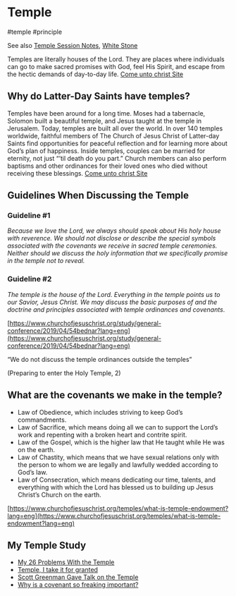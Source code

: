# Temple
#temple 
#principle 

See also [Temple Session Notes](/Location-Notes/Temple%20Sessions.md), [White Stone](/Glossary/White%20Stone.md)

Temples are literally houses of the Lord. They are places where individuals can go to make sacred promises with God, feel His Spirit, and escape from the hectic demands of day-to-day life. [Come unto christ Site](https://www.churchofjesuschrist.org/comeuntochrist/article/temples)

## Why do Latter-Day Saints have temples?
Temples have been around for a long time. Moses had a tabernacle, Solomon built a beautiful temple, and Jesus taught at the temple in Jerusalem. Today, temples are built all over the world. In over 140 temples worldwide, faithful members of The Church of Jesus Christ of Latter-day Saints find opportunities for peaceful reflection and for learning more about God’s plan of happiness. Inside temples, couples can be married for eternity, not just “’til death do you part.” Church members can also perform baptisms and other ordinances for their loved ones who died without receiving these blessings. [Come unto christ Site](https://www.churchofjesuschrist.org/comeuntochrist/article/temples)


## Guidelines When Discussing the Temple

### Guideline #1
_Because we love the Lord, we always should speak about His holy house with reverence. We should not disclose or describe the special symbols associated with the covenants we receive in sacred temple ceremonies. Neither should we discuss the holy information that we specifically promise in the temple not to reveal._

### Guideline #2
_The temple is the house of the Lord. Everything in the temple points us to our Savior, Jesus Christ. We may discuss the basic purposes of and the doctrine and principles associated with temple ordinances and covenants_.

[https://www.churchofjesuschrist.org/study/general-conference/2019/04/54bednar?lang=eng](https://www.churchofjesuschrist.org/study/general-conference/2019/04/54bednar?lang=eng)

“We do not discuss the temple ordinances outside the temples”

(Preparing to enter the Holy Temple, 2)

## What are the covenants we make in the temple?

- Law of Obedience, which includes striving to keep God’s commandments.
- Law of Sacrifice, which means doing all we can to support the Lord’s work and repenting with a broken heart and contrite spirit.
- Law of the Gospel, which is the higher law that He taught while He was on the earth.
- Law of Chastity, which means that we have sexual relations only with the person to whom we are legally and lawfully wedded according to God’s law.
- Law of Consecration, which means dedicating our time, talents, and everything with which the Lord has blessed us to building up Jesus Christ’s Church on the earth.

[https://www.churchofjesuschrist.org/temples/what-is-temple-endowment?lang=eng](https://www.churchofjesuschrist.org/temples/what-is-temple-endowment?lang=eng)

## My Temple Study
- [My 26 Problems With the Temple](/Thoughts-on-your-thoughts/My%2026%20Problems%20With%20the%20Temple.md)
- [Temple, I take it for granted](/Thoughts-on-your-thoughts/Temple,%20I%20take%20it%20for%20granted.md)
- [Scott Greenman Gave Talk on the Temple](/Thoughts-on-your-thoughts/Scott%20Greenman%20Gave%20Talk%20on%20the%20Temple.md)
- [Why is a covenant so freaking important?](/Thoughts-on-your-thoughts/Why%20is%20a%20covenant%20so%20freaking%20important?.md)